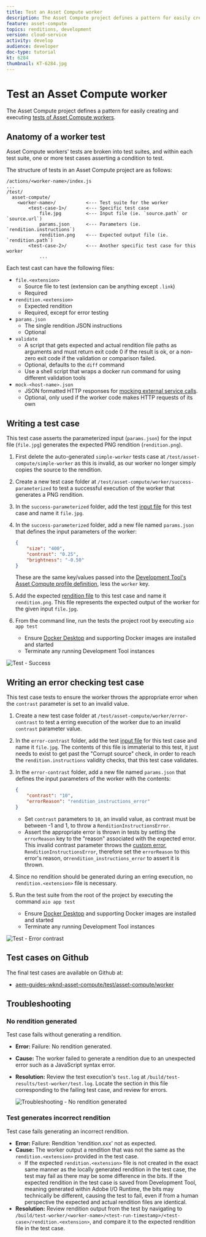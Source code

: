 ```yaml
---
title: Test an Asset Compute worker
description: The Asset Compute project defines a pattern for easily creating and executing tests of Asset Compute workers.
feature: asset-compute
topics: renditions, development
version: cloud-service
activity: develop
audience: developer
doc-type: tutorial
kt: 6284
thumbnail: KT-6284.jpg
---
```


# Test an Asset Compute worker

The Asset Compute project defines a pattern for easily creating and executing [tests of Asset Compute workers](https://docs.adobe.com/content/help/en/asset-compute/using/extend/test-custom-application.html).

## Anatomy of a worker test

Asset Compute workers' tests are broken into test suites, and within each test suite, one or more test cases asserting a condition to test.

The structure of tests in an Asset Compute project are as follows:

```
/actions/<worker-name>/index.js
...
/test/
  asset-compute/
    <worker-name>/           <--- Test suite for the worker
        <test-case-1>/       <--- Specific test case 
            file.jpg         <--- Input file (ie. `source.path` or `source.url`)
            params.json      <--- Parameters (ie. `rendition.instructions`)
            rendition.png    <--- Expected output file (ie. `rendition.path`)
        <test-case-2>/       <--- Another specific test case for this worker
            ...
```

Each test cast can have the following files:

+ `file.<extension>`
    + Source file to test (extension can be anything except `.link`)
    + Required
+ `rendition.<extension>`
    + Expected rendition
    + Required, except for error testing
+ `params.json`
    + The single rendition JSON instructions
    + Optional
+ `validate`
    + A script that gets expected and actual rendition file paths as arguments and must return exit code 0 if the result is ok, or a non-zero exit code if the validation or comparison failed.
    + Optional, defaults to the `diff` command
    + Use a shell script that wraps a docker run command for using different validation tools
+ `mock-<host-name>.json`
    + JSON formatted HTTP responses for [mocking external service calls](https://www.mock-server.com/mock_server/creating_expectations.html).
    + Optional, only used if the worker code makes HTTP requests of its own

## Writing a test case

This test case asserts the parameterized input (`params.json`) for the input file (`file.jpg`) generates the expected PNG rendition (`rendition.png`).

1. First delete the auto-generated `simple-worker` tests case at `/test/asset-compute/simple-worker` as this is invalid, as our worker no longer simply copies the source to the rendition.
1. Create a new test case folder at `/test/asset-compute/worker/success-parameterized` to test a successful execution of the worker that generates a PNG rendition.
1. In the `success-parameterized` folder, add the test [input file](./assets/test/success-parameterized/file.jpg) for this test case and name it `file.jpg`.
1. In the `success-parameterized` folder, add a new file named `params.json` that defines the input parameters of the worker:
 
    ```json
    { 
        "size": "400",
        "contrast": "0.25",
        "brightness": "-0.50"
    }
    ```
    These are the same key/values passed into the [Development Tool's Asset Compute profile definition](../develop/development-tool.md), less the `worker` key.
1. Add the expected [rendition file](./assets/test/success-parameterized/rendition.png) to this test case and name it `rendition.png`. This file represents the expected output of the worker for the given input `file.jpg`. 
1. From the command line, run the tests the project root by executing `aio app test`
    + Ensure [Docker Desktop](../set-up/development-environment.md#docker) and supporting Docker images are installed and started
    + Terminate any running Development Tool instances

![Test - Success ](./assets/test/success-parameterized/result.png)

## Writing an error checking test case

This test case tests to ensure the worker throws the appropriate error when the `contrast` parameter is set to an invalid value.

1. Create a new test case folder at `/test/asset-compute/worker/error-contrast` to test a erring execution of the worker due to an invalid `contrast` parameter value.
1. In the `error-contrast` folder, add the test [input file](./assets/test/error-contrast/file.jpg) for this test case and name it `file.jpg`. The contents of this file is immaterial to this test, it just needs to exist to get past the "Corrupt source" check, in order to reach the `rendition.instructions` validity checks, that this test case validates.
1. In the `error-contrast` folder, add a new file named `params.json` that defines the input parameters of the worker with the contents:
 
    ```json
    {
        "contrast": "10",
        "errorReason": "rendition_instructions_error"
    }
    ```
    
    + Set `contrast` parameters to `10`, an invalid value, as contrast must be between -1 and 1, to throw a `RenditionInstructionsError`.
    + Assert the appropriate error is thrown in tests by setting the `errorReason` key to the "reason" associated with the expected error. This invalid contrast parameter throws the [custom error](../develop/worker.md#errors), `RenditionInstructionsError`, therefore set the `errorReason` to this error's reason, or`rendition_instructions_error` to assert it is thrown.

1. Since no rendition should be generated during an erring execution, no `rendition.<extension>` file is necessary.
1. Run the test suite from the root of the project by executing the command `aio app test`
    + Ensure [Docker Desktop](../set-up/development-environment.md#docker) and supporting Docker images are installed and started
    + Terminate any running Development Tool instances

![Test - Error contrast](./assets/test/error-contrast/result.png)

## Test cases on Github

The final test cases are available on Github at:

+ [aem-guides-wknd-asset-compute/test/asset-compute/worker](https://github.com/adobe/aem-guides-wknd-asset-compute/tree/master/test/asset-compute/worker)

## Troubleshooting

### No rendition generated

Test case fails without generating a rendition.

+ __Error:__ Failure: No rendition generated.
+ __Cause:__ The worker failed to generate a rendition due to an unexpected error such as a JavaScript syntax error.
+ __Resolution:__ Review the test execution's `test.log` at `/build/test-results/test-worker/test.log`. Locate the section in this file corresponding to the failing test case, and review for errors.

   ![Troubleshooting - No rendition generated](./assets/test/troubleshooting__no-rendition-generated.png)

### Test generates incorrect rendition

Test case fails generating an incorrect rendition.

+ __Error:__ Failure: Rendition 'rendition.xxx' not as expected.
+ __Cause:__ The worker output a rendition that was not the same as the `rendition.<extension>` provided in the test case. 
    + If the expected `rendition.<extension>` file is not created in the exact same manner as the locally generated rendition in the test case, the test may fail as there may be some difference in the bits. If the expected rendition in the test case is saved from Development Tool, meaning generated within Adobe I/O Runtime, the bits may technically be different, causing the test to fail, even if from a human perspective the expected and actual rendition files are identical.
+ __Resolution:__ Review rendition output from the test by navigating to `/build/test-worker/<worker-name>/<test-run-timestamp>/<test-case>/rendition.<extension>`, and compare it to the expected rendition file in the test case.
